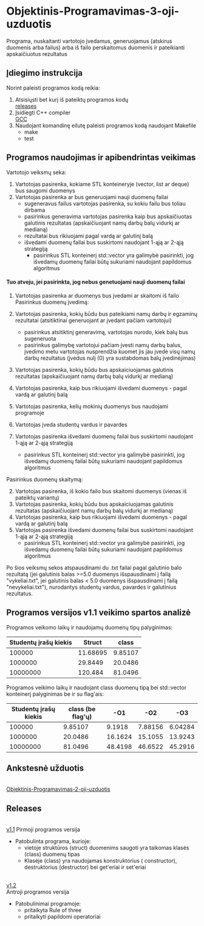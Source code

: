 # Objektinis-Programavimas-3-oji-uzduotis

Programa, nuskaitanti vartotojo įvedamus, generuojamus (atskirus duomenis arba failus) arba iš failo perskaitomus duomenis ir pateikianti apskaičiuotus rezultatus
 
 ## Įdiegimo instrukcija 
Norint paleisti programos kodą reikia:
1. Atsisiųsti bet kurį iš pateiktų programos kodų 
   <br />[releases](https://github.com/Makstutyte/Objektinis-Programavimas-2-oji-uzduotis/releases) 
2. Įsidiegti C++ compiler 
   <br />[GCC](https://gcc.gnu.org/)
3. Naudojant komandinę eilutę paleisti programos kodą naudojant Makefile 
   * make
   * test
 
 
## Programos naudojimas ir apibendrintas veikimas 
Vartotojo veiksmų seka: 
1. Vartotojas pasirenka,  kokiame STL konteineryje (vector, list ar deque) bus saugomi duomenys
2. Vartotojas pasirenka ar bus generuojami nauji duomenų failai 
   *  sugeneravus failus vartotojas pasirenka, su kokiu failu bus toliau dirbama
   *  pasirinkus generavima vartotojas pasirenka kaip bus apskaičiuotas galutinis rezultatas (apskaičiuojant namų darbų balų vidurkį ar medianą)
   *  rezultatai bus rikiuojami pagal vardą ar galutinį balą
   *  išvedami duomenų failai bus suskirtomi naudojant 1-ąją ar 2-ąją strategiją
       *  pasirinkus STL konteinerį std::vector yra galimybė pasirinkti, jog išvedamų duomenų failai būtų sukuriami naudojant papildomus algoritmus
  
 #### Tuo atveju, jei pasirinkta, jog nebus genetuojami nauji duomenų failai
 
1. Vartotojas pasirenka ar duomenys bus įvedami ar skaitomi iš failo 
Pasirinkus duomenų įvedimą:

2. Vartotojas pasirenka, kokių būdu bus pateikiami namų darbų ir egzaminų rezultatai (atsitiktinai generuojant ar įvedant pačiam vartotojui) 
    * pasirinkus atsitiktinį generavimą, vartotojas nurodo, kiek balų bus sugeneruota
    * pasirinkus galimybę vartotojui pačiam įvesti namų darbų balus, įvedimo metu vartotojas nusprendžia kuomet jis jau įvedė visų namų           darbų rezultatus (įvedus nulį (0) yra sustabdomas balų įvedinėjimas)
3. Vartotojas pasirenka, kokių būdu bus apskaiciuojamas galutinis rezultatas (apskaičiuojant namų darbų balų vidurkį ar medianą)
4. Vartotojas pasirenka, kaip bus rikiuojami išvedami duomenys - pagal vardą ar galutinį balą
5. Vartotojas pasirenka, kelių mokinių duomenys bus naudojami programoje
6. Vartotojas įveda studentų vardus ir pavardes
7. Vartotojas pasirenka išvedami duomenų failai bus suskirtomi naudojant 1-ąją ar 2-ąją strategiją
   *  pasirinkus STL konteinerį std::vector yra galimybė pasirinkti, jog išvedamų duomenų failai būtų sukuriami naudojant papildomus algoritmus

Pasirinkus duomenų skaitymą:

2. Vartotojas pasirenka, iš kokio failo bus skaitomi duomenys (vienas iš pateiktų variantų)
3. Vartotojas pasirenka, kokių būdu bus apskaiciuojamas galutinis rezultatas (apskaičiuojant namų darbų balų vidurkį ar medianą)
4. Vartotojas pasirenka, kaip bus rikiuojami išvedami duomenys - pagal vardą ar galutinį balą
5. Vartotojas pasirenka išvedami duomenų failai bus suskirtomi naudojant 1-ąją ar 2-ąją strategiją
   *  pasirinkus STL konteinerį std::vector yra galimybė pasirinkti, jog išvedamų duomenų failai būtų sukuriami naudojant papildomus algoritmus


Po šios veiksmų sekos atspausdinami du .txt failai pagal galutinio balo rezultatą (jei galutinis balas >=5.0 duomenys išspausdinami į failą "vykeliai.txt", jei galutinis balas < 5.0  duomenys išspausdinami į failą "nevykeliai.txt"), nurodantys studentų vardus, pavardes ir galutinius rezultatus.

## Programos versijos v1.1 veikimo spartos analizė

Programos veikomo laikų ir naudojamų duomenų tipų palyginimas:

| Studentų įrašų kiekis | Struct | class | 
| ------------- | ------------- | ------------- |
| 100000  | 11.68695 | 9.85107 | 
| 1000000 | 29.8449 | 20.0486 | 
| 10000000  | 120.484 | 81.0496 | 


Programos veikimo laikų ir naudojant class duomenų tipą bei std::vector konteinerį palyginimas be ir su flag'ais:

| Studentų įrašų kiekis | class (be flag'ų) | -O1 | -O2 | -O3 |
| ------------- | ------------- | ------------- | ------------- | ------------- | 
| 100000  | 9.85107 | 9.1918 |  7.88156 | 6.04284 | 
| 1000000 | 20.0486 | 16.1624 | 15.1055 | 13.9243 |
| 10000000 | 81.0496  | 48.4198 | 46.6522 | 45.2916 |


## Ankstesnė užduotis
<br />[Objektinis-Programavimas-2-oji-uzduotis](https://github.com/Makstutyte/Objektinis-Programavimas-2-oji-uzduotis) 

## Releases 
<br />[v1.1](https://github.com/Makstutyte/OOP-3/releases/tag/v1.1.1) 
Pirmoji programos versija
* Patobulinta programa, kurioje:
   * vietoje struktūros (struct) duomenims saugoti yra taikomas klasės (class) duomenų tipas 
   * Klasėje (class) yra naudojamas konstruktorius ( constructor), destruktorius (destructor) bei get'eriai ir  set'eriai
   
<br />[v1.2](https://github.com/Makstutyte/OOP-3/releases/tag/v1.2)    
 Antroji programos versija
* Patobulinimai programoje:
   * pritaikyta Rule of three 
   * pritaikyti papildomi operatoriai


 
